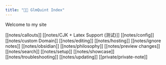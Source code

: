 ```yaml
---
title: "👨‍💻 GlmQuint Index"
---
```


Welcome to my site

[[notes/callouts]]
[[notes/CJK + Latex Support (测试)]]
[[notes/config]]
[[notes/custom Domain]]
[[notes/editing]]
[[notes/hosting]]
[[notes/ignore notes]]
[[notes/obsidian]]
[[notes/philosophy]]
[[notes/preview changes]]
[[notes/search]]
[[notes/setup]]
[[notes/showcase]]
[[notes/troubleshooting]]
[[notes/updating]]
[[private/private-note]]